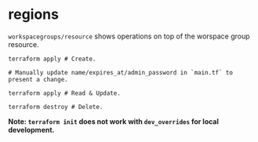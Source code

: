 # regions

`workspacegroups/resource` shows operations on top of the worspace group resource.

~~~ shell
terraform apply # Create.

# Manually update name/expires_at/admin_password in `main.tf` to present a change.

terraform apply # Read & Update.

terraform destroy # Delete.
~~~

**Note: `terraform init` does not work with `dev_overrides` for local development.**
